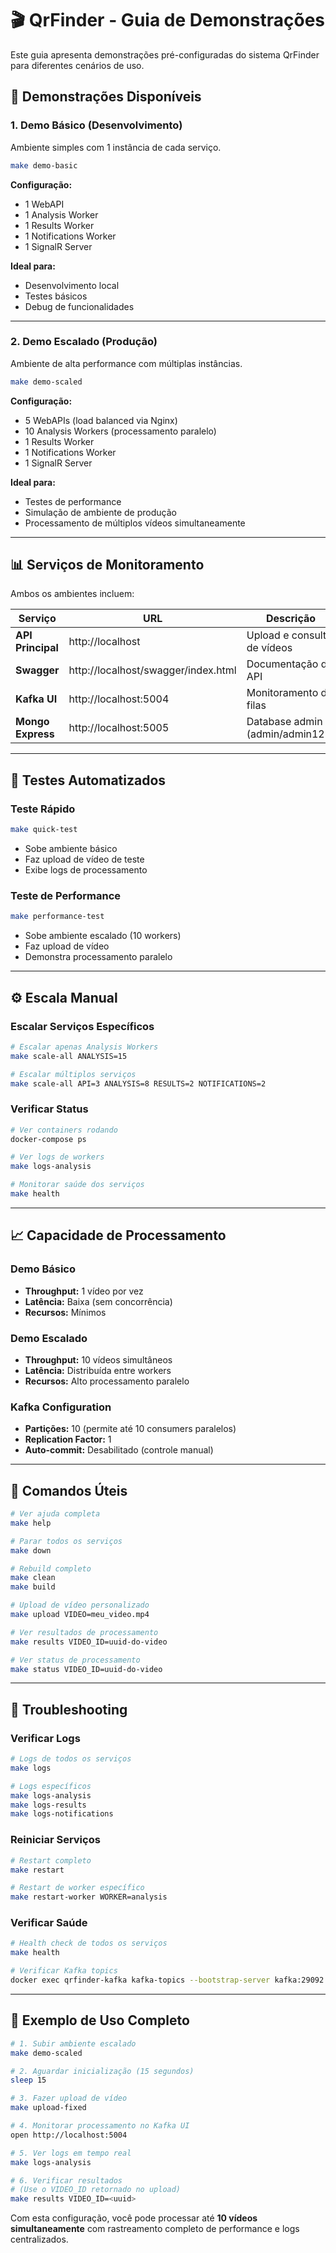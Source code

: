 # 🎬 QrFinder - Guia de Demonstrações

Este guia apresenta demonstrações pré-configuradas do sistema QrFinder para diferentes cenários de uso.

## 🚀 Demonstrações Disponíveis

### 1. Demo Básico (Desenvolvimento)
Ambiente simples com 1 instância de cada serviço.

```bash
make demo-basic
```

**Configuração:**
- 1 WebAPI
- 1 Analysis Worker  
- 1 Results Worker
- 1 Notifications Worker
- 1 SignalR Server

**Ideal para:**
- Desenvolvimento local
- Testes básicos
- Debug de funcionalidades

---

### 2. Demo Escalado (Produção)
Ambiente de alta performance com múltiplas instâncias.

```bash
make demo-scaled
```

**Configuração:**
- 5 WebAPIs (load balanced via Nginx)
- 10 Analysis Workers (processamento paralelo)
- 1 Results Worker
- 1 Notifications Worker
- 1 SignalR Server

**Ideal para:**
- Testes de performance
- Simulação de ambiente de produção
- Processamento de múltiplos vídeos simultaneamente

---

## 📊 Serviços de Monitoramento

Ambos os ambientes incluem:

| Serviço | URL | Descrição |
|---------|-----|-----------|
| **API Principal** | http://localhost | Upload e consulta de vídeos |
| **Swagger** | http://localhost/swagger/index.html | Documentação da API |
| **Kafka UI** | http://localhost:5004 | Monitoramento de filas |
| **Mongo Express** | http://localhost:5005 | Database admin (admin/admin123) |

---

## 🎯 Testes Automatizados

### Teste Rápido
```bash
make quick-test
```
- Sobe ambiente básico
- Faz upload de vídeo de teste
- Exibe logs de processamento

### Teste de Performance
```bash
make performance-test
```
- Sobe ambiente escalado (10 workers)
- Faz upload de vídeo
- Demonstra processamento paralelo

---

## ⚙️ Escala Manual

### Escalar Serviços Específicos
```bash
# Escalar apenas Analysis Workers
make scale-all ANALYSIS=15

# Escalar múltiplos serviços
make scale-all API=3 ANALYSIS=8 RESULTS=2 NOTIFICATIONS=2
```

### Verificar Status
```bash
# Ver containers rodando
docker-compose ps

# Ver logs de workers
make logs-analysis

# Monitorar saúde dos serviços
make health
```

---

## 📈 Capacidade de Processamento

### Demo Básico
- **Throughput:** 1 vídeo por vez
- **Latência:** Baixa (sem concorrência)
- **Recursos:** Mínimos

### Demo Escalado
- **Throughput:** 10 vídeos simultâneos
- **Latência:** Distribuída entre workers
- **Recursos:** Alto processamento paralelo

### Kafka Configuration
- **Partições:** 10 (permite até 10 consumers paralelos)
- **Replication Factor:** 1
- **Auto-commit:** Desabilitado (controle manual)

---

## 🔧 Comandos Úteis

```bash
# Ver ajuda completa
make help

# Parar todos os serviços
make down

# Rebuild completo
make clean
make build

# Upload de vídeo personalizado
make upload VIDEO=meu_video.mp4

# Ver resultados de processamento
make results VIDEO_ID=uuid-do-video

# Ver status de processamento
make status VIDEO_ID=uuid-do-video
```

---

## 🐛 Troubleshooting

### Verificar Logs
```bash
# Logs de todos os serviços
make logs

# Logs específicos
make logs-analysis
make logs-results
make logs-notifications
```

### Reiniciar Serviços
```bash
# Restart completo
make restart

# Restart de worker específico
make restart-worker WORKER=analysis
```

### Verificar Saúde
```bash
# Health check de todos os serviços
make health

# Verificar Kafka topics
docker exec qrfinder-kafka kafka-topics --bootstrap-server kafka:29092 --list
```

---

## 🎪 Exemplo de Uso Completo

```bash
# 1. Subir ambiente escalado
make demo-scaled

# 2. Aguardar inicialização (15 segundos)
sleep 15

# 3. Fazer upload de vídeo
make upload-fixed

# 4. Monitorar processamento no Kafka UI
open http://localhost:5004

# 5. Ver logs em tempo real
make logs-analysis

# 6. Verificar resultados
# (Use o VIDEO_ID retornado no upload)
make results VIDEO_ID=<uuid>
```

Com esta configuração, você pode processar até **10 vídeos simultaneamente** com rastreamento completo de performance e logs centralizados.